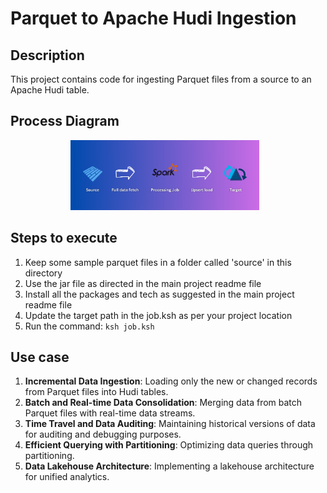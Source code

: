 # Parquet to Apache Hudi Ingestion

## Description

This project contains code for ingesting Parquet files from a source to an Apache Hudi table.

## Process Diagram

<div align="center">
  <img src="../images/parquet_to_hudi.png" alt="parquet_to_hudi" width="60%" height="60%" style="margin-right: 10px;"/>
</div>

## Steps to execute

1. Keep some sample parquet files in a folder called 'source' in this directory
2. Use the jar file as directed in the main project readme file
3. Install all the packages and tech as suggested in the main project readme file
4. Update the target path in the job.ksh as per your project location
5. Run the command: `ksh job.ksh`

## Use case

1. **Incremental Data Ingestion**: Loading only the new or changed records from Parquet files into Hudi tables.
2. **Batch and Real-time Data Consolidation**: Merging data from batch Parquet files with real-time data streams.
3. **Time Travel and Data Auditing**: Maintaining historical versions of data for auditing and debugging purposes.
4. **Efficient Querying with Partitioning**: Optimizing data queries through partitioning.
5. **Data Lakehouse Architecture**: Implementing a lakehouse architecture for unified analytics.



